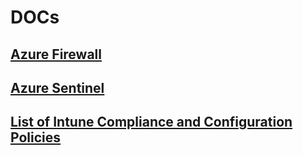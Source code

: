 # DOCs

## [Azure Firewall](https://github.com/3tallah/DOCs/tree/master/Azure/Azure%20Firewall)
## [Azure Sentinel](https://github.com/3tallah/DOCs/tree/master/Azure/Azure%20Sentinel)
## [List of Intune Compliance and Configuration Policies](https://github.com/3tallah/DOCs/tree/master/M365/Intune/IntuneComplianceAndConfigurationPolicies)

